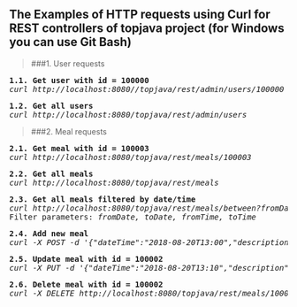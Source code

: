 The Examples of HTTP requests using Curl for REST controllers of topjava project (for Windows you can use Git Bash)
----------------------
>###1. User requests

<pre><b>1.1. Get user with id = 100000</b>
<i>curl http://localhost:8080//topjava/rest/admin/users/100000</i></pre>

<pre><b>1.2. Get all users</b>
<i>curl http://localhost:8080/topjava/rest/admin/users</i></pre>


>###2. Meal requests

<pre><b>2.1. Get meal with id = 100003</b>
<i>curl http://localhost:8080/topjava/rest/meals/100003</i></pre>

<pre><b>2.2. Get all meals</b>
<i>curl http://localhost:8080/topjava/rest/meals</i></pre>

<pre><b>2.3. Get all meals filtered by date/time</b>
<i>curl http://localhost:8080/topjava/rest/meals/between?fromDate=2015-05-31&fromTime=10:30</i>
Filter parameters: <i>fromDate, toDate, fromTime, toTime</i></pre>

<pre><b>2.4. Add new meal</b>
<i>curl -X POST -d '{"dateTime":"2018-08-20T13:00","description":"new meal","calories":800}' -H "Content-Type:application/json;charset=UTF-8" http://localhost:8080/topjava/rest/meals</i></pre>

<pre><b>2.5. Update meal with id = 100002</b>
<i>curl -X PUT -d '{"dateTime":"2018-08-20T13:10","description":"updated meal","calories":800}' -H "Content-Type:application/json;charset=UTF-8" http://localhost:8080/topjava/rest/meals/100002</i></pre>

<pre><b>2.6. Delete meal with id = 100002</b>
<i>curl -X DELETE http://localhost:8080/topjava/rest/meals/100002</i></pre>
